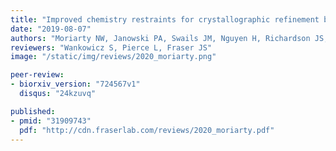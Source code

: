 ```yaml
---
title: "Improved chemistry restraints for crystallographic refinement by integrating the Amber force field into Phenix"
date: "2019-08-07"
authors: "Moriarty NW, Janowski PA, Swails JM, Nguyen H, Richardson JS, Case DA, Adams PD"
reviewers: "Wankowicz S, Pierce L, Fraser JS"
image: "/static/img/reviews/2020_moriarty.png"

peer-review:
- biorxiv_version: "724567v1"
  disqus: "24kzuvq"

published:
- pmid: "31909743"
  pdf: "http://cdn.fraserlab.com/reviews/2020_moriarty.pdf"
---
```

